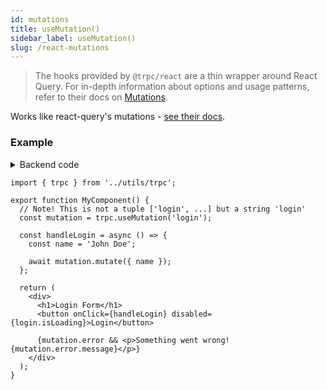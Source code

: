 ```yaml
---
id: mutations
title: useMutation()
sidebar_label: useMutation()
slug: /react-mutations
---
```


> The hooks provided by `@trpc/react` are a thin wrapper around React Query. For in-depth information about options and usage patterns, refer to their docs on [Mutations](https://react-query.tanstack.com/guides/mutations).

Works like react-query's mutations - [see their docs](https://react-query.tanstack.com/guides/mutations).

### Example

<details><summary>Backend code</summary>

```tsx
import * as trpc from '@trpc/server';
import { z } from 'zod';

trpc.router()
  // Create procedure at path 'login'
  // The syntax is identical to creating queries
  .mutation('login', {
    // using zod schema to validate and infer input values
    input: z
      .object({
        name: z.string(),
      })
    async resolve({ input }) {
      // Here some login stuff would happen

      return {
        user: {
          name: input.name,
          role: 'ADMIN'
        },
      };
    },
  })
```

</details>

```tsx
import { trpc } from '../utils/trpc';

export function MyComponent() {
  // Note! This is not a tuple ['login', ...] but a string 'login'
  const mutation = trpc.useMutation('login');

  const handleLogin = async () => {
    const name = 'John Doe';

    await mutation.mutate({ name });
  };

  return (
    <div>
      <h1>Login Form</h1>
      <button onClick={handleLogin} disabled={login.isLoading}>Login</button>

      {mutation.error && <p>Something went wrong! {mutation.error.message}</p>}
    </div>
  );
}
```
